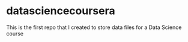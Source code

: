 # datasciencecoursera
This is the first repo that I created to store data files for a Data Science course
